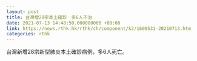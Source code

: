 ```yaml
---
layout: post
title: 台灣增28宗本土確診　多6人不治
date: 2021-07-13 14:48:50.000000000 +08:00
link: https://news.rthk.hk/rthk/ch/component/k2/1600531-20210713.htm
categories: rthk
---
```


台灣新增28宗新型肺炎本土確診病例，多6人死亡。
